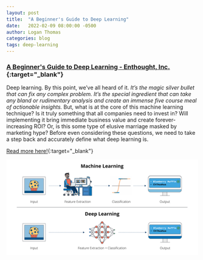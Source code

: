 ```yaml
---
layout: post
title:  "A Beginner's Guide to Deep Learning"
date:   2022-02-09 08:00:00 -0500
author: Logan Thomas
categories: blog
tags: deep-learning
---
```

### [A Beginner's Guide to Deep Learning - Enthought, Inc.](https://www.enthought.com/blog/a-beginners-guide-to-deep-learning/){:target="_blank"}
Deep learning. By this point, we’ve all heard of it. *It’s the magic silver bullet that can fix any complex problem.*
*It’s the special ingredient that can take any bland or rudimentary analysis and create an immense five course meal of actionable insights.*
But, what is at the core of this machine learning technique?
Is it truly something that all companies need to invest in?
Will implementing it bring immediate business value and create forever-increasing ROI?
Or, is this some type of elusive marriage masked by marketing hype?
Before even considering these questions, we need to take a step back and accurately define what deep learning is.


[Read more here!](https://www.enthought.com/a-beginners-guide-to-deep-learning/){:target="_blank"}

<img src="/assets/images/deep_learning_feature_eng_imagex2.png" style="padding: 0px 15px 0px 0px">
